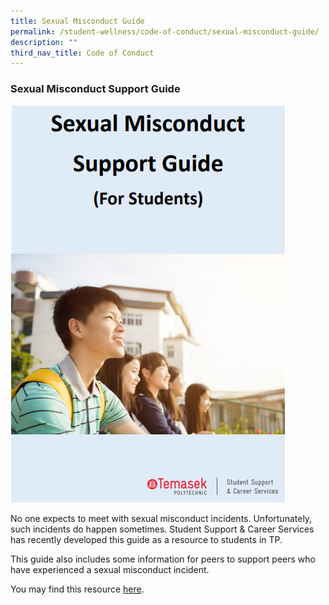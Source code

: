 ```yaml
---
title: Sexual Misconduct Guide
permalink: /student-wellness/code-of-conduct/sexual-misconduct-guide/
description: ""
third_nav_title: Code of Conduct
---
```

### Sexual Misconduct Support Guide

![Misconduct](/images/BeCaring-Sexualmisconduct.png)

No one expects to meet with sexual misconduct incidents. Unfortunately, such incidents do happen sometimes. Student Support & Career Services has recently developed this guide as a resource to students in TP.

This guide also includes some information for peers to support peers who have experienced a sexual misconduct incident.

You may find this resource [here](/files/TP_Sexual_Misconduct_Guide_For_Students.pdf).